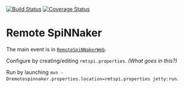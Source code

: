 [![Build Status](https://travis-ci.com/SpiNNakerManchester/RemoteSpiNNaker.svg?branch=master)](https://travis-ci.com/SpiNNakerManchester/RemoteSpiNNaker)
[![Coverage Status](https://coveralls.io/repos/github/SpiNNakerManchester/RemoteSpiNNaker/badge.svg?branch=master)](https://coveralls.io/github/SpiNNakerManchester/RemoteSpiNNaker?branch=master)

Remote SpiNNaker
================

The main event is in [`RemoteSpiNNakerWeb`](RemoteSpiNNaker/RemoteSpiNNakerWeb).

Configure by creating/editing `rmtspi.properties`. _(What goes in this?)_

Run by launching `mvn -Dremotespinnaker.properties.location=rmtspi.properties jetty:run`.
